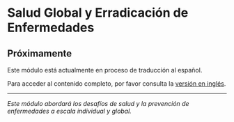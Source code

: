 # Salud Global y Erradicación de Enfermedades

## Próximamente

Este módulo está actualmente en proceso de traducción al español. 

Para acceder al contenido completo, por favor consulta la [versión en inglés](../../en/04_GlobalHealth_DiseaseEradication/README.md).

---

*Este módulo abordará los desafíos de salud y la prevención de enfermedades a escala individual y global.*
